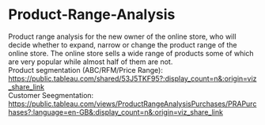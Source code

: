 # Product-Range-Analysis
Product range analysis for the new owner of the online store,  who will decide whether to expand, narrow or change the product range of the online store.
The online store sells a wide range of products some of which are very popular while almost half of them are not.   
Product segmentation (ABC/RFM/Price Range):  
https://public.tableau.com/shared/53J5TKF95?:display_count=n&:origin=viz_share_link  
Customer Seegmentation:  
https://public.tableau.com/views/ProductRangeAnalysisPurchases/PRAPurchases?:language=en-GB&:display_count=n&:origin=viz_share_link

